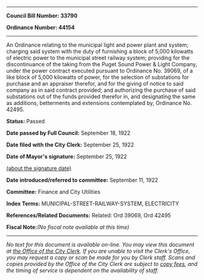 

********

**Council Bill Number: 33790**
   
**Ordinance Number: 44154**
********

 An Ordinance relating to the municipal light and power plant and system; charging said system with the duty of furnishing a block of 5,000 kilowatts of electric power to the municipal street railway system; providing for the discontinuance of the taking from the Puget Sound Power & Light Company, under the power contract executed pursuant to Ordinance No. 39069, of a like block of 5,000 kilowatts of power, for the selection of substations for purchase and an appraiser therefor, and for the giving of notice to said company as in said contract provided; and authorizing the purchase of said substations out of the funds provided therefor in, and designating the same as additions, betterments and extensions contemplated by, Ordinance No. 42495.

**Status:** Passed
   
**Date passed by Full Council:** September 18, 1922
   
**Date filed with the City Clerk:** September 25, 1922
   
**Date of Mayor's signature:** September 25, 1922
   
[(about the signature date)](/~public/approvaldate.htm)
   
   
   
**Date introduced/referred to committee:** September 11, 1922
   
**Committee:** Finance and City Utilities
   
   
**Index Terms:** MUNICIPAL-STREET-RAILWAY-SYSTEM, ELECTRICITY

**References/Related Documents:** Related: Ord 39069, Ord 42495

**Fiscal Note:**_(No fiscal note available at this time)_
********

_No text for this document is available on-line. You may view this document at [the Office of the City Clerk](http://www.seattle.gov/leg/clerk/contactUs.htm). If you are unable to visit the Clerk's Office, you may request a copy or scan be made for you by Clerk staff. Scans and copies provided by the Office of the City Clerk are subject to [copy fees](http://clerk.seattle.gov/~public/clerkfees.htm), and the timing of service is dependent on the availability of staff._

